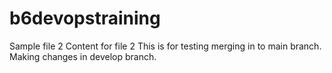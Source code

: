# b6devopstraining
Sample file 2
Content for file 2
This is for testing merging in to main branch. Making changes in develop branch.
